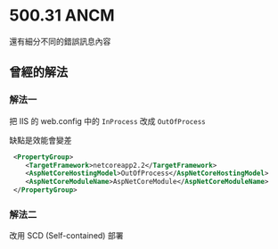 # 500.31 ANCM

還有細分不同的錯誤訊息內容

## 曾經的解法

### 解法一

把 IIS 的  web.config 中的 `InProcess` 改成 `OutOfProcess`

缺點是效能會變差

```xml
 <PropertyGroup>
    <TargetFramework>netcoreapp2.2</TargetFramework>
    <AspNetCoreHostingModel>OutOfProcess</AspNetCoreHostingModel>
    <AspNetCoreModuleName>AspNetCoreModule</AspNetCoreModuleName>
 </PropertyGroup>
 ```

### 解法二

改用 SCD (Self-contained) 部署

